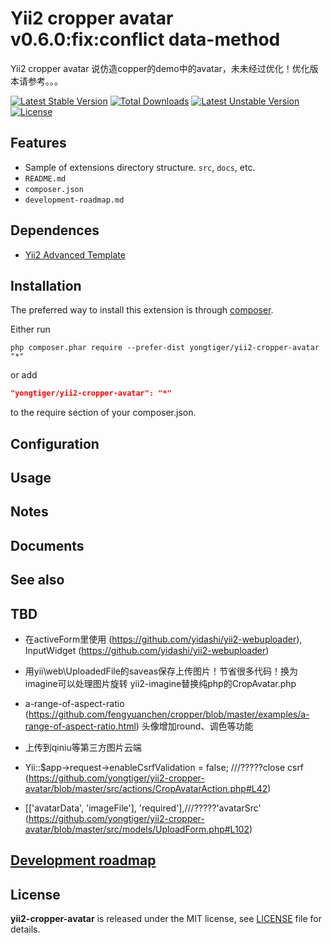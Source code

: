 # Yii2 cropper avatar v0.6.0:fix:conflict data-method

Yii2 cropper avatar 说仿造copper的demo中的avatar，未未经过优化！优化版本请参考。。。

[![Latest Stable Version](https://poser.pugx.org/yongtiger/yii2-cropper-avatar/v/stable)](https://packagist.org/packages/yongtiger/yii2-cropper-avatar)
[![Total Downloads](https://poser.pugx.org/yongtiger/yii2-cropper-avatar/downloads)](https://packagist.org/packages/yongtiger/yii2-cropper-avatar) 
[![Latest Unstable Version](https://poser.pugx.org/yongtiger/yii2-cropper-avatar/v/unstable)](https://packagist.org/packages/yongtiger/yii2-cropper-avatar)
[![License](https://poser.pugx.org/yongtiger/yii2-cropper-avatar/license)](https://packagist.org/packages/yongtiger/yii2-cropper-avatar)


## Features

* Sample of extensions directory structure. `src`, `docs`, etc.
* `README.md`
* `composer.json`
* `development-roadmap.md`

## Dependences

* [Yii2 Advanced Template](https://github.com/yiisoft/yii2-app-advanced)


## Installation   

The preferred way to install this extension is through [composer](http://getcomposer.org/download/).

Either run

```
php composer.phar require --prefer-dist yongtiger/yii2-cropper-avatar "*"
```

or add

```json
"yongtiger/yii2-cropper-avatar": "*"
```

to the require section of your composer.json.


## Configuration


## Usage


## Notes


## Documents


## See also


## TBD
* 在activeForm里使用 (https://github.com/yidashi/yii2-webuploader), InputWidget (https://github.com/yidashi/yii2-webuploader)
* 用yii\web\UploadedFile的saveas保存上传图片！节省很多代码！换为imagine可以处理图片旋转
yii2-imagine替换纯php的CropAvatar.php
* a-range-of-aspect-ratio (https://github.com/fengyuanchen/cropper/blob/master/examples/a-range-of-aspect-ratio.html)
头像增加round、调色等功能
* 上传到qiniu等第三方图片云端

* Yii::$app->request->enableCsrfValidation = false;    ///?????close csrf (https://github.com/yongtiger/yii2-cropper-avatar/blob/master/src/actions/CropAvatarAction.php#L42)
* [['avatarData', 'imageFile'], 'required'],///?????'avatarSrc' (https://github.com/yongtiger/yii2-cropper-avatar/blob/master/src/models/UploadForm.php#L102)




## [Development roadmap](docs/development-roadmap.md)


## License 
**yii2-cropper-avatar** is released under the MIT license, see [LICENSE](https://opensource.org/licenses/MIT) file for details.